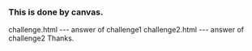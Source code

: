 ### This is done by canvas.
challenge.html --- answer of challenge1
challenge2.html  --- answer of challenge2
Thanks.